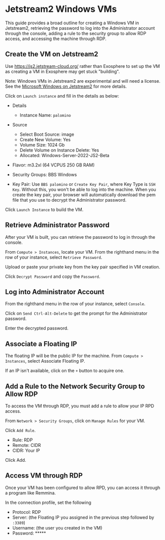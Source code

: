 # Jetstream2 Windows VMs 


This guide provides a broad outline for creating a Windows VM in Jetstream2,
retrieving the password to log into the Administrator account through the
console, adding a rule to the security group to allow RDP access, and accessing
the machine through RDP.


## Create the VM on Jetstream2

Use https://js2.jetstream-cloud.org/ rather than Exosphere to set up the VM
as creating a VM in Exosphere may get stuck "building".

Note: Windows VMs in Jetstream2 are experimental and will need a license. See the
[Microsoft Windows on Jetstream2](https://docs.jetstream-cloud.org/general/windows/)
for more details.


Click on `Launch instance` and fill in the details as below:

- Details
  - Instance Name: `palomino`

- Source
  - Select Boot Source: image
  - Create New Volume: Yes
  - Volume Size: 1024 Gb
  - Delete Volume on Instance Delete: Yes
  - Allocated: Windows-Server-2022-JS2-Beta

- Flavor: m3.2xl (64 VCPUS 250 GB RAM)

- Security Groups: BBS Windows

- Key Pair:
  Use `BBS palomino` or `Create Key Pair`, where Key Type is `SSH Key`. Without
  this, you won't be able to log into the machine. When you create the key
  pair, your browser will automatically download the pem file that you use to
  decrypt the Administrator password.

Click `Launch Instance` to build the VM.


## Retrieve Administrator Password

After your VM is built, you can retrieve the password to log in through the
console.

From `Compute > Instances`, locate your VM. From the righthand menu in the
row of your instance, select `Retrieve Password`.

Upload or paste your private key from the key pair specified in VM creation.

Click `Decrypt Password` and copy the `Password`.


## Log into Administrator Account

From the righthand menu in the row of your instance, select `Console`.

Click on `Send Ctrl-Alt-Delete` to get the prompt for the Administrator
password.

Enter the decrypted password.


## Associate a Floating IP

The floating IP will be the public IP for the machine. From
`Compute > Instances`, select Associate Floating IP.

If an IP isn't available, click on the `+` button to acquire one.


## Add a Rule to the Network Security Group to Allow RDP

To access the VM through RDP, you must add a rule to allow your IP RPD access.

From `Network > Security Groups`, click on `Manage Rules` for your VM.

Click `Add Rule`.

- Rule: RDP
- Remote: CIDR
- CIDR: Your IP

Click Add.


## Access VM through RDP

Once your VM has been configured to allow RPD, you can access it through a
program like Remmina.

In the connection profile, set the following

- Protocol: RDP
- Server: (the Floating IP you assigned in the previous step followed by
  `:3389`)
- Username: (the user you created in the VM)
- Password: *****
